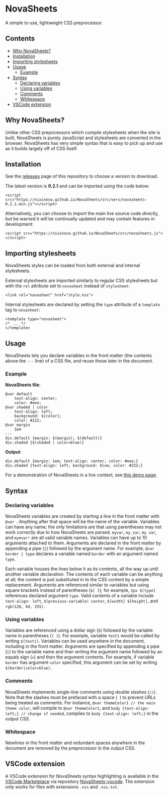 # NovaSheets

A simple to use, lightweight CSS preprocessor.

## Contents
- [Why NovaSheets?](#why-novasheets)
- [Installation](#installation)
- [Importing stylesheets](#inporting-stylesheets)
- [Usage](#usage)
  - [Example](#example)
- [Syntax](#syntax)
  - [Declaring variables](#declaring-variables)
  - [Using variables](#using-variables)
  - [Comments](#comments)
  - [Whitespace](#whitespace)
 - [VSCode extension](#vscode-extension)

## Why NovaSheets?

Unlike other CSS prepocessors which compile stylesheets when the site is built, NovaSheets is purely JavaScript and stylesheets are converted in the browser. NovaSheets has very simple syntax that is easy to pick up and use as it builds largely off of CSS itself.

## Installation

See the [releases](https://github.com/Nixinova/NovaSheets/releases) page of this repository to choose a version to download.

The latest version is **0.2.1** and can be imported using the code below:
```
<script src="https://nixinova.github.io/NovaSheets/src/vers/novasheets-0.2.1.min.js"></script>
```

Alternatively, you can choose to import the main live source code directly, but be warned it will be continually updated and may contain features in development:
```
<script src="https://nixinova.github.io/NovaSheets/src/novasheets.js"></script>
```

## Importing stylesheets
NovaSheets styles can be loaded from both external and internal stylesheets.

External stylesheets are imported similarly to regular CSS stylesheets but with the `rel` attribute set to `novasheet` instead of `stylesheet`:
```
<link rel="novasheet" href="style.nss">
```

Internal stylesheets are declared by setting the `type` attribute of a `template` tag to `novasheet`:
```
<template type="novasheet">
/* ... */
</template>
```

## Usage

NovaSheets lets you declare variables in the front matter (the contents above the `---` line) of a CSS file, and reuse these later in the document.

### Example

**NovaSheets file**:

```
@var default
    text-align: center;
    color: #eee;
@var shaded | color
    text-align: left;
    background: $[color];
    color: #222;
@var margin
    1em
---
div.default {margin: $(margin); $(default)}
div.shaded {$(shaded | color=blue)}
```

**Output**:
```
div.default {margin: 1em; text-align: center; color: #eee;}
div.shaded {text-align: left; background: blue; color: #222;}
```

For a demonstration of NovaSheets in a live context, see [this demo page](https://nixinova.github.io/NovaSheets/test/).

## Syntax

### Declaring variables

NovaSheets variables are created by starting a line in the front matter with `@var `. Anything after that space will be the name of the variable. Variables can have any name; the only limitations are that using parentheses may not work correctly due to how NovaSheets are parsed. `myvar`, `my_var`, `my var`, and `my♦var!` are all valid variable names.
Variables can have up to 10 arguments attached to them. Arguments are declared in the front matter by appending a pipe (`|`) followed by the argument name. For example, `@var border | type` declares a variable named `border` with an argument named `type`.

Each variable houses the lines below it as its contents, all the way up until another variable declaration. The contents of each variable can be anything at all; the content is just substituted in to the CSS content by a simple replacement. Arguments are referenced similar to variables but using square brackets instead of parentheses (`$[ ]`); for example, `2px $[type]` references declared argument `type`. Valid contents of a variable include `text-align: left`, `$(previous-variable) center`, `$[width] $[height]`, and `rgb(128, 64, 255)`.

### Using variables

Variables are referenced using a dollar sign (`$`) followed by the variable name in parentheses (`( )`). For example, variable `test1` would be called by writing `$(test1)`. Variables can be used anywhere in the document, including in the front matter. Arguments are specified by appending a pipe (`|`) to the variable name and then writing the argument name followed by an equals sign (`=`) and then the argument contents. For example, if variable `border` has argument `color` specified, this argument can be set by writing `$(border|color=blue)`.

### Comments

NovaSheets implements single-line comments using double slashes (`//`). Note that the slashes must be prefaced with a space (` `) to prevent URLs being treated as comments. For instance, `@var themeColor1 // the main theme color`, will compile to `@var themeColor1`, and `body {text-align: left;} // change if needed`, compiles to `body {text-align: left;}` in the output CSS.

### Whitespace

Newlines in the front matter and redundant spaces anywhere in the document are removed by the preprocessor in the output CSS.

## VSCode extension
A VSCode extension for NovaSheets syntax highlighting is available in the [VSCode Marketplace](https://marketplace.visualstudio.com/items?itemName=Nixinova.novasheets) via repository [NovaSheets-vscode](https://github.com/Nixinova/NovaSheets-vscode). The extension only works for files with extensions `.nss` and `.nss.txt`.